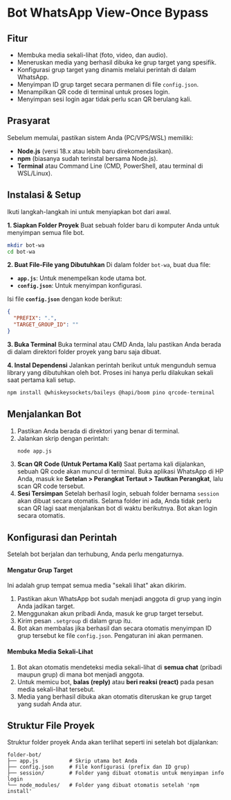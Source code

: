 # Bot WhatsApp View-Once Bypass
## Fitur

  - Membuka media sekali-lihat (foto, video, dan audio).
  - Meneruskan media yang berhasil dibuka ke grup target yang spesifik.
  - Konfigurasi grup target yang dinamis melalui perintah di dalam WhatsApp.
  - Menyimpan ID grup target secara permanen di file `config.json`.
  - Menampilkan QR code di terminal untuk proses login.
  - Menyimpan sesi login agar tidak perlu scan QR berulang kali.

## Prasyarat

Sebelum memulai, pastikan sistem Anda (PC/VPS/WSL) memiliki:

  - **Node.js** (versi 18.x atau lebih baru direkomendasikan).
  - **npm** (biasanya sudah terinstal bersama Node.js).
  - **Terminal** atau Command Line (CMD, PowerShell, atau terminal di WSL/Linux).

## Instalasi & Setup

Ikuti langkah-langkah ini untuk menyiapkan bot dari awal.

**1. Siapkan Folder Proyek**
Buat sebuah folder baru di komputer Anda untuk menyimpan semua file bot.

```bash
mkdir bot-wa
cd bot-wa
```

**2. Buat File-File yang Dibutuhkan**
Di dalam folder `bot-wa`, buat dua file:

  * **`app.js`**: Untuk menempelkan kode utama bot.
  * **`config.json`**: Untuk menyimpan konfigurasi.

Isi file **`config.json`** dengan kode berikut:

```json
{
  "PREFIX": ".",
  "TARGET_GROUP_ID": ""
}
```

**3. Buka Terminal**
Buka terminal atau CMD Anda, lalu pastikan Anda berada di dalam direktori folder proyek yang baru saja dibuat.

**4. Instal Dependensi**
Jalankan perintah berikut untuk mengunduh semua library yang dibutuhkan oleh bot. Proses ini hanya perlu dilakukan sekali saat pertama kali setup.

```bash
npm install @whiskeysockets/baileys @hapi/boom pino qrcode-terminal
```

## Menjalankan Bot

1.  Pastikan Anda berada di direktori yang benar di terminal.
2.  Jalankan skrip dengan perintah:
    ```bash
    node app.js
    ```
3.  **Scan QR Code (Untuk Pertama Kali)**
    Saat pertama kali dijalankan, sebuah QR code akan muncul di terminal. Buka aplikasi WhatsApp di HP Anda, masuk ke **Setelan \> Perangkat Tertaut \> Tautkan Perangkat**, lalu scan QR code tersebut.
4.  **Sesi Tersimpan**
    Setelah berhasil login, sebuah folder bernama `session` akan dibuat secara otomatis. Selama folder ini ada, Anda tidak perlu scan QR lagi saat menjalankan bot di waktu berikutnya. Bot akan login secara otomatis.

## Konfigurasi dan Perintah

Setelah bot berjalan dan terhubung, Anda perlu mengaturnya.

#### Mengatur Grup Target

Ini adalah grup tempat semua media "sekali lihat" akan dikirim.

1.  Pastikan akun WhatsApp bot sudah menjadi anggota di grup yang ingin Anda jadikan target.
2.  Menggunakan akun pribadi Anda, masuk ke grup target tersebut.
3.  Kirim pesan `.setgroup` di dalam grup itu.
4.  Bot akan membalas jika berhasil dan secara otomatis menyimpan ID grup tersebut ke file `config.json`. Pengaturan ini akan permanen.

#### Membuka Media Sekali-Lihat

1.  Bot akan otomatis mendeteksi media sekali-lihat di **semua chat** (pribadi maupun grup) di mana bot menjadi anggota.
2.  Untuk memicu bot, **balas (reply)** atau **beri reaksi (react)** pada pesan media sekali-lihat tersebut.
3.  Media yang berhasil dibuka akan otomatis diteruskan ke grup target yang sudah Anda atur.

## Struktur File Proyek

Struktur folder proyek Anda akan terlihat seperti ini setelah bot dijalankan:

```
folder-bot/
├── app.js          # Skrip utama bot Anda
├── config.json     # File konfigurasi (prefix dan ID grup)
├── session/        # Folder yang dibuat otomatis untuk menyimpan info login
└── node_modules/   # Folder yang dibuat otomatis setelah 'npm install'
```

